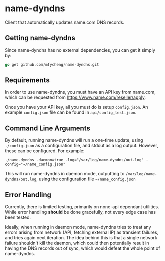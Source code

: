 # name-dyndns
Client that automatically updates name.com DNS records.

## Getting name-dyndns

Since name-dyndns has no external dependencies, you can get it simply by:

```go
go get github.com/mfycheng/name-dyndns.git
```

## Requirements

In order to use name-dyndns, you must have an API key from name.com, which
can be requested from https://www.name.com/reseller/apply.

Once you have your API key, all you must do is setup `config.json`. An example
`config.json` file can be found in `api/config_test.json`.

## Command Line Arguments

By default, running name-dyndns will run a one-time update, using `./config.json`
as a configuration file, and stdout as a log output. However, these can be configured. For example:

```
./name-dyndns -daemon=true -log="/var/log/name-dyndns/out.log" -config="~/name_config.json"
```

This will run name-dyndns in daemon mode, outputting to `/var/log/name-dyndns/out.log`, using the configuration file `~/name_config.json`

## Error Handling

Currently, there is limited testing, primarily on none-api dependant utilities.
While error handling **should** be done gracefully, not every edge case has been tested.

Ideally, when running in daemon mode, name-dyndns tries to treat any errors
arising from network (API, fetching external IP) as transient failures, and tries again next iteration. The idea behind this is that a single network failure shouldn't
kill the daemon, which could then potentially result in having the DNS records out
of sync, which would defeat the whole point of name-dyndns.
